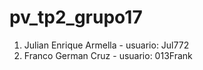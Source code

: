 # pv_tp2_grupo17

1. Julian Enrique Armella - usuario: Jul772
2. Franco German Cruz - usuario: 013Frank